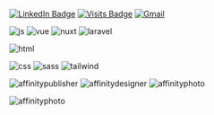 [![LinkedIn Badge](https://img.shields.io/badge/LinkedIn-OPENTOWORK-informational?style=for-the-badge&logo=linkedin&logoColor=white&color=0D76A8)](https://www.linkedin.com/in/hakan-akgül/)
[![Visits Badge](https://badges.pufler.dev/visits/hakan-akgul/hakan-akgul?style=for-the-badge)](https://github.com/hakan-akgul)
[![Gmail](https://img.shields.io/badge/Gmail-D14836?style=for-the-badge&logo=gmail&logoColor=white)](mailto:mail.hakanakgul@gmail.com)



![js](https://img.shields.io/badge/JavaScript-F7DF1E?style=for-the-badge&logo=javascript&logoColor=black)
![vue](https://img.shields.io/badge/Vue.js-35495E?style=for-the-badge&logo=vue.js&logoColor=4FC08D)
![nuxt](https://img.shields.io/badge/Nuxt.js-35495E?style=for-the-badge&logo=nuxt.js&logoColor=4FC08D)
![laravel](https://img.shields.io/badge/Laravel-FF2D20?style=for-the-badge&logo=laravel&logoColor=white)


![html](https://img.shields.io/badge/HTML5-E34F26?style=for-the-badge&logo=html5&logoColor=white)

![css](https://img.shields.io/badge/CSS3-1572B6?style=for-the-badge&logo=css3&logoColor=white)
![sass](https://img.shields.io/badge/Sass-CC6699?style=for-the-badge&logo=sass&logoColor=white)
![tailwind](https://img.shields.io/badge/Tailwind_CSS-38B2AC?style=for-the-badge&logo=tailwind-css&logoColor=white)

![affinitypublisher](https://img.shields.io/badge/tool-affinitypublisher-informational?style=for-the-badge&logo=tailwindcss&logoColor=white&color=D90043)
![affinitydesigner](https://img.shields.io/badge/tool-affinitydesigner-informational?style=for-the-badge&logo=tailwindcss&logoColor=white&color=006CC4)
![affinityphoto](https://img.shields.io/badge/tool-affinityphoto-informational?style=for-the-badge&logo=tailwindcss&logoColor=white&color=8B2CD9)

![affinityphoto](https://img.shields.io/badge/tool-vscode-informational?style=for-the-badge&logo=tailwindcss&logoColor=white&color=00A6F7)
